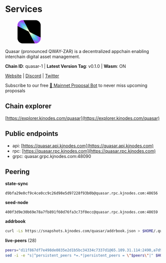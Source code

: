 # Services

<figure><img src="https://raw.githubusercontent.com/kj89/cosmos-images/main/logos/quasar.png" alt=""><figcaption></figcaption></figure>

Quasar (pronounced QWAY-ZAR) is a decentralized  appchain enabling interchain digital asset management.

**Chain ID**: quasar-1 | **Latest Version Tag**: v0.1.0 | **Wasm**: ON

[Website](https://www.quasar.fi) | [Discord](https://discord.gg/quasarfi) | [Twitter](https://twitter.com/QuasarFi)



Subscribe to our free [🤖 Mainnet Proposal Bot](https://t.me/kjnodes_proposal_bot) to never miss upcoming proposals


## Chain explorer
[https://explorer.kjnodes.com/quasar](https://explorer.kjnodes.com/quasar)

## Public endpoints

* api: [https://quasar.api.kjnodes.com](https://quasar.api.kjnodes.com)
* rpc: [https://quasar.rpc.kjnodes.com](https://quasar.rpc.kjnodes.com)
* grpc: quasar.grpc.kjnodes.com:48090

## Peering

**state-sync**

```text
d9bfa29e0cf9c4ce0cc9c26d98e5d97228f93b0b@quasar.rpc.kjnodes.com:48656
```

**seed-node**

```text
400f3d9e30b69e78a7fb891f60d76fa3c73f0ecc@quasar.rpc.kjnodes.com:48659
```

**addrbook**
```bash
curl -Ls https://snapshots.kjnodes.com/quasar/addrbook.json > $HOME/.quasarnode/config/addrbook.json
```

**live-peers** (28)
```bash
peers="d11f867df7e498de0835e2d1b5bc34334c7337d1@65.109.31.114:2490,a7d96dc929824613315dcc1c90fee119f28cc51f@134.65.193.189:26656,a286b35c9e9626cc7b780120ebe4afa883c059ce@144.76.40.53:18256,6f9e244b6e225241c02b235f700c2b0788da982d@148.113.159.22:18256,88cc4d314c9804a9478e900b6f18a83ea58a98c6@57.128.20.163:18256,d9bfa29e0cf9c4ce0cc9c26d98e5d97228f93b0b@65.109.88.38:48656,d7ea38275af96271fd66194dad3951ef38b8ba7c@193.70.33.64:18256,7e72f64aab40ddcb1a2cf3a8a5bbf99ee01fc6f0@65.108.9.164:10456,ff8bfc8a197e279810ccb21acdd987dfd6d3eb54@81.0.248.60:18256,298e0e1faf8a5da43514cc2908d2908658e732a0@38.146.3.148:18256,6128f51914659e0ee2c57970d84223404fe5e5ce@65.108.137.36:26656,8688b59432d98b6ded8bed01c3c29d4892ae6e4f@38.146.3.149:18256,1c4d42123dc63fba03bc28d2b5a837879e7de979@162.55.245.149:2040,10e73ac4ab3f9e1edd89e1aa342eb4d4f11120f0@135.181.128.114:18256,66e0a7d2c2fc75a91627085d0ac5681a35dfd408@37.252.184.234:26656,201eb8fc1e84beb4bdce8ae5614c7abb41e32edb@65.109.160.91:18256,97e4468ac589eac505a800411c635b14511a61bb@134.65.195.240:26656,bcbc915effeb5e1f4e96670fd68d20a08ad4efa1@65.108.138.80:18256,bccdc6cb3a0785bf3ee65d98c38bdd62bb843285@141.95.157.139:18256,e1b058e5cfa2b836ddaa496b10911da62dcf182e@65.21.136.170:58656,5a111b281852be31838ecf1202e59981e618355e@89.116.31.95:18256,d2247f7b919f0781c90ee61958d7044665a22d38@169.155.169.84:26656,471518432477e31ea348af246c0b54095d41352c@134.65.195.144:26656,e726816f42831689eab9378d5d577f1d06d25716@176.9.188.21:26656,2028d1984d4828fb5662225d12db1a8722b9bfab@135.181.215.62:4740,f2e7f8af9e5f72bcde83a8bc0ca05aded6d51a5e@103.180.28.199:26656,4a95d1523814b34c2469e62461d67b8ccef2ab02@34.28.193.244:26656,c97640c7c53a32ff301c09b261bbccb35c286dba@65.109.50.30:26656"
sed -i -e "s|^persistent_peers *=.*|persistent_peers = \"$peers\"|" $HOME/.quasarnode/config/config.toml
```
